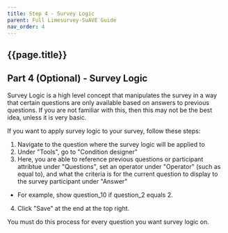 ```yaml
---
title: Step 4 - Survey Logic
parent: Full Limesurvey-SuAVE Guide
nav_order: 4
---
```


## {{page.title}}

## Part 4 (Optional) - Survey Logic

Survey Logic is a high level concept that manipulates the survey in a way that certain questions are only available based on answers to previous questions. If you are not familiar with this, then this may not be the best idea, unless it is very basic.

If you want to apply survey logic to your survey, follow these steps:

1. Navigate to the question where the survey logic will be applied to
2. Under "Tools", go to "Condition designer"
3. Here, you are able to reference previous questions or participant attribtue under "Questions", set an operator under "Operator" (such as equal to), and what the criteria is for the current question to display to the survey participant under "Answer"
  - For example, show question_10 if question_2 equals 2.
4. Click "Save" at the end at the top right.

You must do this process for every question you want survey logic on.
